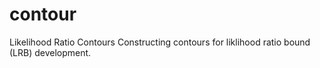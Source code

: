 # contour
Likelihood Ratio Contours
Constructing contours for liklihood ratio bound (LRB) development.
